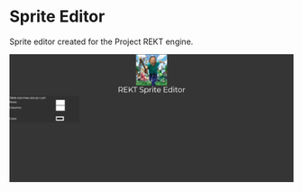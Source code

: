 # Sprite Editor

Sprite editor created for the Project REKT engine.

![Screenshot of the website](/images/Screenshot_248.png)
